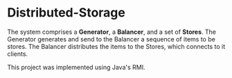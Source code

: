 # Distributed-Storage

The system comprises a **Generator**, a **Balancer**, and a set of **Stores**. The Generator generates and send to the Balancer a sequence of items to be stores. The Balancer distributes the items to the Stores, which connects to it clients.

This project was implemented using Java's RMI.
